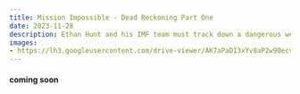 ```yaml
---
title: Mission Impossible - Dead Reckoning Part One
date: 2023-11-28
description: Ethan Hunt and his IMF team must track down a dangerous weapon before it falls into the wrong hands.
images: 
- https://lh3.googleusercontent.com/drive-viewer/AK7aPaDI3xYv8aP2w90ecv0EoTnyHjv_V_gAxVE-PIeUOi4K2skHwjZww4zrZgjQlVsb6Kc6jNs_Qq19yy924O2Qe5Uo8xap2g=s1600
---
```


#### coming soon
